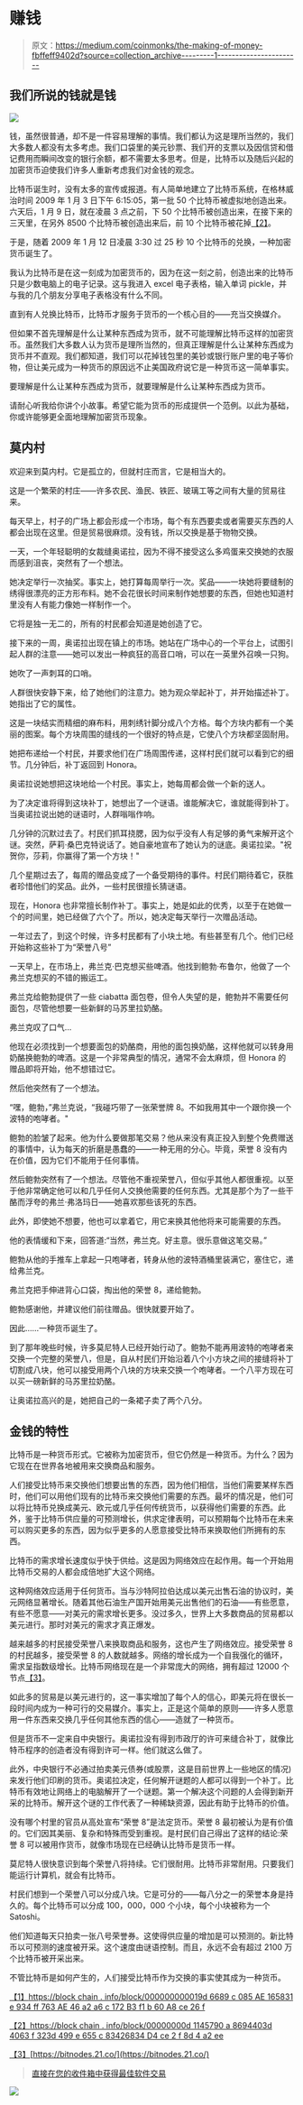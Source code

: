 # 赚钱

> 原文：<https://medium.com/coinmonks/the-making-of-money-fbffeff9402d?source=collection_archive---------1----------------------->

## 我们所说的钱就是钱

![](img/a60b453751789930fc4c4e8843786ac6.png)

钱，虽然很普通，却不是一件容易理解的事情。我们都认为这是理所当然的，我们大多数人都没有太多考虑。我们口袋里的美元钞票、我们开的支票以及因信贷和借记费用而瞬间改变的银行余额，都不需要太多思考。但是，比特币以及随后兴起的加密货币迫使我们许多人重新考虑我们对金钱的观念。

比特币诞生时，没有太多的宣传或报道。有人简单地建立了比特币系统，在格林威治时间 2009 年 1 月 3 日下午 6:15:05，第一批 50 个比特币被虚拟地创造出来。六天后，1 月 9 日，就在凌晨 3 点之前，下 50 个比特币被创造出来，在接下来的三天里，在另外 8500 个比特币被创造出来后，前 10 个比特币被花掉[【2】](#_ftn2)。

于是，随着 2009 年 1 月 12 日凌晨 3:30 过 25 秒 10 个比特币的兑换，一种加密货币诞生了。

我认为比特币是在这一刻成为加密货币的，因为在这一刻之前，创造出来的比特币只是少数电脑上的电子记录。这与我进入 excel 电子表格，输入单词 pickle，并与我的几个朋友分享电子表格没有什么不同。

直到有人兑换比特币，比特币才服务于货币的一个核心目的——充当交换媒介。

但如果不首先理解是什么让某种东西成为货币，就不可能理解比特币这样的加密货币。虽然我们大多数人认为货币是理所当然的，但真正理解是什么让某种东西成为货币并不直观。我们都知道，我们可以花掉钱包里的美钞或银行账户里的电子等价物，但让美元成为一种货币的原因远不止美国政府说它是一种货币这一简单事实。

要理解是什么让某种东西成为货币，就要理解是什么让某种东西成为货币。

请耐心听我给你讲个小故事。希望它能为货币的形成提供一个范例。以此为基础，你或许能够更全面地理解加密货币现象。

## 莫内村

欢迎来到莫内村。它是孤立的，但就村庄而言，它是相当大的。

这是一个繁荣的村庄——许多农民、渔民、铁匠、玻璃工等之间有大量的贸易往来。

每天早上，村子的广场上都会形成一个市场，每个有东西要卖或者需要买东西的人都会出现在这里。但是贸易很麻烦。没有钱，所以交换是基于物物交换。

一天，一个年轻聪明的女裁缝奥诺拉，因为不得不接受这么多鸡蛋来交换她的衣服而感到沮丧，突然有了一个想法。

她决定举行一次抽奖。事实上，她打算每周举行一次。奖品——一块她将要缝制的绣得很漂亮的正方形布料。她不会花很长时间来制作她想要的东西，但她也知道村里没有人有能力像她一样制作一个。

它将是独一无二的，所有的村民都会知道是她创造了它。

接下来的一周，奥诺拉出现在镇上的市场。她站在广场中心的一个平台上，试图引起人群的注意——她可以发出一种疯狂的高音口哨，可以在一英里外召唤一只狗。

她吹了一声刺耳的口哨。

人群很快安静下来，给了她他们的注意力。她为观众举起补丁，并开始描述补丁。她指出了它的属性。

这是一块结实而精细的麻布料，用刺绣针脚分成八个方格。每个方块内都有一个美丽的图案。每个方块周围的缝线的一个很好的特点是，它使八个方块都坚固耐用。

她把布递给一个村民，并要求他们在广场周围传递，这样村民们就可以看到它的细节。几分钟后，补丁返回到 Honora。

奥诺拉说她想把这块地给一个村民。事实上，她每周都会做一个新的送人。

为了决定谁将得到这块补丁，她想出了一个谜语。谁能解决它，谁就能得到补丁。当奥诺拉说出她的谜语时，人群嗡嗡作响。

几分钟的沉默过去了。村民们抓耳挠腮，因为似乎没有人有足够的勇气来解开这个谜。突然，萨莉·桑巴克特说话了。她自豪地宣布了她认为的谜底。奥诺拉梁。"祝贺你，莎莉，你赢得了第一个方块！"

几个星期过去了，每周的赠品变成了一个备受期待的事件。村民们期待着它，获胜者珍惜他们的奖品。此外，一些村民很擅长猜谜语。

现在，Honora 也非常擅长制作补丁。事实上，她是如此的优秀，以至于在她做一个的时间里，她已经做了六个了。所以，她决定每天举行一次赠品活动。

一年过去了，到这个时候，许多村民都有了小块土地。有些甚至有几个。他们已经开始称这些补丁为“荣誉八号”

一天早上，在市场上，弗兰克·巴克想买些啤酒。他找到鲍勃·布鲁尔，他做了一个弗兰克想买的不错的搬运工。

弗兰克给鲍勃提供了一些 ciabatta 面包卷，但令人失望的是，鲍勃并不需要任何面包，尽管他想要一些新鲜的马苏里拉奶酪。

弗兰克叹了口气…

他现在必须找到一个想要面包的奶酪商，用他的面包换奶酪，这样他就可以转身用奶酪换鲍勃的啤酒。这是一个非常典型的情况，通常不会太麻烦，但 Honora 的赠品即将开始，他不想错过它。

然后他突然有了一个想法。

“嘿，鲍勃，”弗兰克说，“我碰巧带了一张荣誉牌 8。不如我用其中一个跟你换一个波特的咆哮者。"

鲍勃的脸皱了起来。他为什么要做那笔交易？他从来没有真正投入到整个免费赠送的事情中，认为每天的折磨是愚蠢的——一种无用的分心。毕竟，荣誉 8 没有内在价值，因为它们不能用于任何事情。

然后鲍勃突然有了一个想法。尽管他不重视荣誉八，但似乎其他人都很重视。以至于他非常确定他可以和几乎任何人交换他需要的任何东西。尤其是那个为了一些干酪而浮夸的弗兰·弗洛玛日——她喜欢那些该死的东西。

此外，即使她不想要，他也可以拿着它，用它来换其他他将来可能需要的东西。

他的表情缓和下来，回答道:“当然，弗兰克。好主意。很乐意做这笔交易。”

鲍勃从他的手推车上拿起一只咆哮者，转身从他的波特酒桶里装满它，塞住它，递给弗兰克。

弗兰克把手伸进背心口袋，掏出他的荣誉 8，递给鲍勃。

鲍勃感谢他，并建议他们前往赠品。很快就要开始了。

因此……一种货币诞生了。

到了那年晚些时候，许多莫尼特人已经开始行动了。鲍勃不能再用波特的咆哮者来交换一个完整的荣誉八，但是，自从村民们开始沿着八个小方块之间的接缝将补丁切割成八块，他可以接受用两个八块的方块来交换一个咆哮者。一个八平方现在可以买一磅新鲜的马苏里拉奶酪。

让奥诺拉高兴的是，她把自己的一条裙子卖了两个八分。

## 金钱的特性

比特币是一种货币形式。它被称为加密货币，但它仍然是一种货币。为什么？因为它现在在世界各地被用来交换商品和服务。

人们接受比特币来交换他们想要出售的东西，因为他们相信，当他们需要某样东西时，他们可以用他们现有的比特币来交换他们需要的东西。最坏的情况是，他们可以将比特币兑换成美元、欧元或几乎任何传统货币，以获得他们需要的东西。此外，鉴于比特币供应量的可预测增长，供求定律表明，可以预期每个比特币在未来可以购买更多的东西，因为似乎更多的人愿意接受比特币来换取他们所拥有的东西。

比特币的需求增长速度似乎快于供给。这是因为网络效应在起作用。每一个开始用比特币交易的人都会成倍地扩大这个网络。

这种网络效应适用于任何货币。当与沙特阿拉伯达成以美元出售石油的协议时，美元网络显著增长。随着其他石油生产国开始用美元出售他们的石油——有些愿意，有些不愿意——对美元的需求增长更多。没过多久，世界上大多数商品的贸易都以美元进行。那时对美元的需求才真正爆发。

越来越多的村民接受荣誉八来换取商品和服务，这也产生了网络效应。接受荣誉 8 的村民越多，接受荣誉 8 的人数就越多。网络的增长成为一个自我强化的循环，需求呈指数级增长。比特币网络现在是一个非常庞大的网络，拥有超过 12000 个节点[【3】](#_ftn3)。

如此多的贸易是以美元进行的，这一事实增加了每个人的信心，即美元将在很长一段时间内成为一种可行的交易媒介。事实上，正是这个简单的原则——许多人愿意用一件东西来交换几乎任何其他东西的信心——造就了一种货币。

但是货币不一定来自中央银行。奥诺拉没有得到市政厅的许可来缝合补丁，就像比特币程序的创造者没有得到许可一样。他们就这么做了。

此外，中央银行不必通过拍卖美元债券(或股票，这是目前世界上一些地区的情况)来发行他们印刷的货币。奥诺拉决定，任何解开谜题的人都可以得到一个补丁。比特币有效地让网络上的电脑解开了一个谜题。第一个解决这个问题的人会得到新开采的比特币。解开这个谜的工作代表了一种稀缺资源，因此有助于比特币的价值。

没有哪个村里的官员从高处宣布“荣誉 8”是法定货币。荣誉 8 最初被认为是有价值的。它们因其美丽、复杂和特殊而受到重视。是村民们自己得出了这样的结论:荣誉 8 可以被用作货币，就像市场现在已经确认比特币是货币一样。

莫尼特人很快意识到每个荣誉八将持续。它们很耐用。比特币非常耐用。只要我们能运行计算机，就会有比特币。

村民们想到一个荣誉八可以分成八块。它是可分的——每八分之一的荣誉本身是持久的。每个比特币可以分成 100，000，000 个小块，每个小块被称为一个 Satoshi。

他们知道每天只拍卖一张八号荣誉券。这使得供应量的增加是可以预测的。新比特币以可预测的速度被开采。这个速度由谜语控制。而且，永远不会有超过 2100 万个比特币被开采出来。

不管比特币是如何产生的，人们接受比特币作为交换的事实使其成为一种货币。

[【1】](#_ftnref1)[https://block chain . info/block/000000000019d 6689 c 085 AE 165831 e 934 ff 763 AE 46 a2 a6 c 172 B3 f1 b 60 A8 ce 26 f](https://blockchain.info/block/000000000019d6689c085ae165831e934ff763ae46a2a6c172b3f1b60a8ce26f)

[【2】](#_ftnref2)[https://block chain . info/block/00000000d 1145790 a 8694403d 4063 f 323d 499 e 655 c 83426834 D4 ce 2 f 8d 4 a2 ee](https://blockchain.info/block/00000000d1145790a8694403d4063f323d499e655c83426834d4ce2f8dd4a2ee)

[【3】](#_ftnref3)[https://bitnodes.21.co/](https://bitnodes.21.co/)

> [直接在您的收件箱中获得最佳软件交易](https://coincodecap.com/?utm_source=coinmonks)

[![](img/7c0b3dfdcbfea594cc0ae7d4f9bf6fcb.png)](https://coincodecap.com/?utm_source=coinmonks)